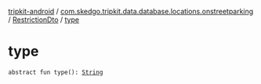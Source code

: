 [tripkit-android](../../index.md) / [com.skedgo.tripkit.data.database.locations.onstreetparking](../index.md) / [RestrictionDto](index.md) / [type](./type.md)

# type

`abstract fun type(): `[`String`](https://kotlinlang.org/api/latest/jvm/stdlib/kotlin/-string/index.html)